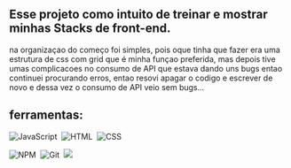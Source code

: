 ## Esse projeto como intuito de treinar e mostrar minhas Stacks de front-end.

na organizaçao do começo foi simples, pois oque tinha que fazer era uma estrutura de css com grid que é minha funçao preferida, mas depois tive umas complicacoes no consumo de API que estava dando uns bugs entao continuei procurando erros, entao resovi apagar o codigo e escrever de novo e dessa vez  o consumo de API veio sem bugs...


## ferramentas:

![JavaScript](https://img.shields.io/badge/JavaScript-F7DF1E?style=for-the-badge&logo=javascript&logoColor=black)&nbsp;
![HTML](https://img.shields.io/badge/HTML5-E34F26?style=for-the-badge&logo=html5&logoColor=white)&nbsp;
![CSS](https://img.shields.io/badge/CSS3-1572B6?style=for-the-badge&logo=css3&logoColor=white)&nbsp;

![NPM](https://img.shields.io/badge/NPM-F90673?style=for-the-badge&logo=npm&logoColor=black)&nbsp;
![Git](https://img.shields.io/badge/GIT-E44C30?style=for-the-badge&logo=git&logoColor=white)&nbsp;
![](https://img.shields.io/badge/NODE.JS-E465430?style=for-the-badge&logo=git&logoColor=white)&nbsp;
